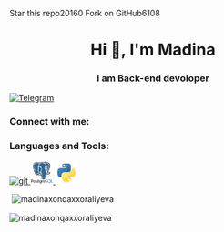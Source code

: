 Star this repo20160
Fork on GitHub6108
<h1 align="center">Hi 👋, I'm Madina</h1>
<h3 align="center">I am Back-end devoloper</h3>

<a href="https://t.me/@Dilshodovna_7881">
  <img src="https://img.shields.io/badge/Telegram-2CA5E0?style=for-the-badge&logo=telegram&logoColor=white" alt="Telegram">
</a>

<h3 align="left">Connect with me:</h3>
<p align="left">
</p>

<h3 align="left">Languages and Tools:</h3>
<p align="left"> <a href="https://git-scm.com/" target="_blank" rel="noreferrer"> <img src="https://www.vectorlogo.zone/logos/git-scm/git-scm-icon.svg" alt="git" width="40" height="40"/> </a> <a href="https://www.postgresql.org" target="_blank" rel="noreferrer"> <img src="https://raw.githubusercontent.com/devicons/devicon/master/icons/postgresql/postgresql-original-wordmark.svg" alt="postgresql" width="40" height="40"/> </a> <a href="https://www.python.org" target="_blank" rel="noreferrer"> <img src="https://raw.githubusercontent.com/devicons/devicon/master/icons/python/python-original.svg" alt="python" width="40" height="40"/> </a> </p>

<p>&nbsp;<img align="center" src="https://github-readme-stats.vercel.app/api?username=madinaxonqaxxoraliyeva&show_icons=true&locale=en" alt="madinaxonqaxxoraliyeva" /></p>

<p><img align="center" src="https://github-readme-streak-stats.herokuapp.com/?user=madinaxonqaxxoraliyeva&" alt="madinaxonqaxxoraliyeva" /></p
